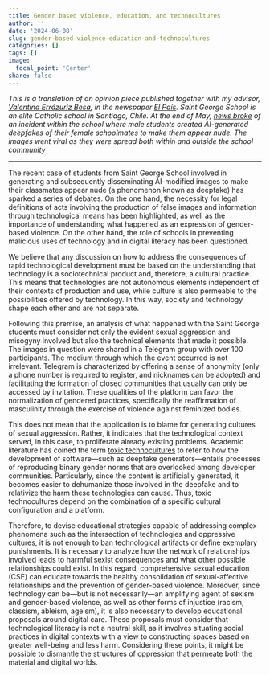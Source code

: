 ```yaml
---
title: Gender based violence, education, and technocultures
author: ''
date: '2024-06-08'
slug: gender-based-violence-education-and-technocultures
categories: []
tags: []
image:
  focal_point: 'Center'
share: false
---
```

_This is a translation of an opinion piece published together with my advisor, [Valentina Errázuriz Besa](https://educacion.uc.cl/cuerpo-academico/planta-ordinaria/errazuriz-valentina/), in the newspaper [El País](https://elpais.com/chile/2024-06-07/violencia-de-genero-educacion-y-tecnoculturas.html). Saint George School is an elite Catholic school in Santiago, Chile. At the end of May, [news broke](https://interferencia.cl/articulos/escandalo-en-el-saint-george-alumnos-de-colegio-elite-crearon-imagenes-de-companeras) of an incident within the school where male students created AI-generated deepfakes of their female schoolmates to make them appear nude. The images went viral as they were spread both within and outside the school community_

***

The recent case of students from Saint George School involved in generating and subsequently disseminating AI-modified images to make their classmates appear nude (a phenomenon known as deepfake) has sparked a series of debates. On the one hand, the necessity for legal definitions of acts involving the production of false images and information through technological means has been highlighted, as well as the importance of understanding what happened as an expression of gender-based violence. On the other hand, the role of schools in preventing malicious uses of technology and in digital literacy has been questioned.

We believe that any discussion on how to address the consequences of rapid technological development must be based on the understanding that technology is a sociotechnical product and, therefore, a cultural practice. This means that technologies are not autonomous elements independent of their contexts of production and use, while culture is also permeable to the possibilities offered by technology. In this way, society and technology shape each other and are not separate.

Following this premise, an analysis of what happened with the Saint George students must consider not only the evident sexual aggression and misogyny involved but also the technical elements that made it possible. The images in question were shared in a Telegram group with over 100 participants. The medium through which the event occurred is not irrelevant. Telegram is characterized by offering a sense of anonymity (only a phone number is required to register, and nicknames can be adopted) and facilitating the formation of closed communities that usually can only be accessed by invitation. These qualities of the platform can favor the normalization of gendered practices, specifically the reaffirmation of masculinity through the exercise of violence against feminized bodies.

This does not mean that the application is to blame for generating cultures of sexual aggression. Rather, it indicates that the technological context served, in this case, to proliferate already existing problems. Academic literature has coined the term [toxic technocultures](https://doi.org/10.1177/1461444815608807) to refer to how the development of software—such as deepfake generators—entails processes of reproducing binary gender norms that are overlooked among developer communities. Particularly, since the content is artificially generated, it becomes easier to dehumanize those involved in the deepfake and to relativize the harm these technologies can cause. Thus, toxic technocultures depend on the combination of a specific cultural configuration and a platform.

Therefore, to devise educational strategies capable of addressing complex phenomena such as the intersection of technologies and oppressive cultures, it is not enough to ban technological artifacts or define exemplary punishments. It is necessary to analyze how the network of relationships involved leads to harmful sexist consequences and what other possible relationships could exist. In this regard, comprehensive sexual education (CSE) can educate towards the healthy consolidation of sexual-affective relationships and the prevention of gender-based violence. Moreover, since technology can be—but is not necessarily—an amplifying agent of sexism and gender-based violence, as well as other forms of injustice (racism, classism, ableism, ageism), it is also necessary to develop educational proposals around digital care. These proposals must consider that technological literacy is not a neutral skill, as it involves situating social practices in digital contexts with a view to constructing spaces based on greater well-being and less harm. Considering these points, it might be possible to dismantle the structures of oppression that permeate both the material and digital worlds.
